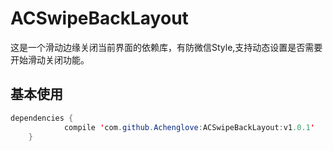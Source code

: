 # ACSwipeBackLayout
这是一个滑动边缘关闭当前界面的依赖库，有防微信Style,支持动态设置是否需要开始滑动关闭功能。

## 基本使用
```java
dependencies {
	        compile 'com.github.Achenglove:ACSwipeBackLayout:v1.0.1'
	}
```
